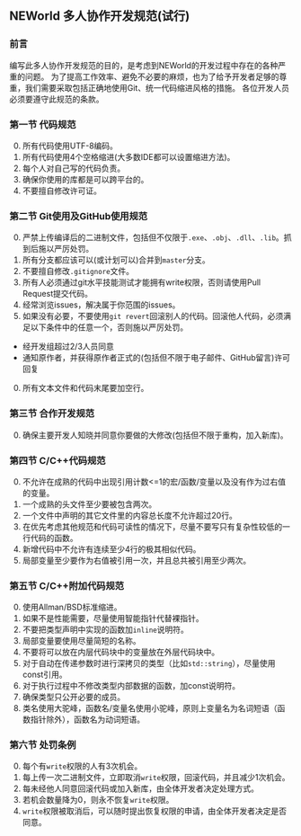## NEWorld 多人协作开发规范(试行)

### 前言

编写此多人协作开发规范的目的，是考虑到NEWorld的开发过程中存在的各种严重的问题。
为了提高工作效率、避免不必要的麻烦，也为了给予开发者足够的尊重，我们需要采取包括正确地使用Git、统一代码缩进风格的措施。
各位开发人员必须要遵守此规范的条款。

### 第一节 代码规范

0. 所有代码使用UTF-8编码。  
0. 所有代码使用4个空格缩进(大多数IDE都可以设置缩进方法)。  
0. 每个人对自己写的代码负责。  
0. 确保你使用的库都是可以跨平台的。  
0. 不要擅自修改许可证。  

### 第二节 Git使用及GitHub使用规范

0. 严禁上传编译后的二进制文件，包括但不仅限于`.exe`、`.obj`、`.dll`、`.lib`。抓到后施以严厉处罚。  
0. 所有分支都应该可以(或计划可以)合并到`master`分支。  
0. 不要擅自修改`.gitignore`文件。  
0. 所有人必须通过git水平技能测试才能拥有write权限，否则请使用Pull Request提交代码。  
0. 经常浏览issues，解决属于你范围的issues。  
0. 如果没有必要，不要使用`git revert`回滚别人的代码。回滚他人代码，必须满足以下条件中的任意一个，否则施以严厉处罚。  
- 经开发组超过2/3人员同意  
- 通知原作者，并获得原作者正式的(包括但不限于电子邮件、GitHub留言)许可回复  
0. 所有文本文件和代码末尾要加空行。  

### 第三节 合作开发规范

0. 确保主要开发人知晓并同意你要做的大修改(包括但不限于重构，加入新库)。  

### 第四节 C/C++代码规范

0. 不允许在成熟的代码中出现引用计数<=1的宏/函数/变量以及没有作为过右值的变量。  
0. 一个成熟的头文件至少要被包含两次。  
0. 一个文件中声明的其它文件里的内容总长度不允许超过20行。  
0. 在优先考虑其他规范和代码可读性的情况下，尽量不要写只有复杂性较低的一行代码的函数。  
0. 新增代码中不允许有连续至少4行的极其相似代码。  
0. 局部变量至少要作为右值被引用一次，并且总共被引用至少两次。  

### 第五节 C/C++附加代码规范

0. 使用Allman/BSD标准缩进。  
0. 如果不是性能需要，尽量使用智能指针代替裸指针。  
0. 不要把类型声明中实现的函数加`inline`说明符。  
0. 局部变量要使用尽量简短的名称。  
0. 不要将可以放在内层代码块中的变量放在外层代码块中。  
0. 对于自动在传递参数时进行深拷贝的类型（比如`std::string`），尽量使用const引用。  
0. 对于执行过程中不修改类型内部数据的函数，加const说明符。  
0. 确保类型只公开必要的成员。  
0. 类名使用大驼峰，函数名/变量名使用小驼峰，原则上变量名为名词短语（函数指针除外），函数名为动词短语。  

### 第六节 处罚条例

0. 每个有`write`权限的人有3次机会。  
0. 每上传一次二进制文件，立即取消`write`权限，回滚代码，并且减少1次机会。  
0. 每未经他人同意回滚代码或加入新库，由全体开发者决定处理方式。  
0. 若机会数量降为0，则永不恢复`write`权限。  
0. `write`权限被取消后，可以随时提出恢复权限的申请，由全体开发者决定是否同意。  
